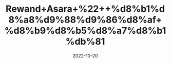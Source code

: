 ---
title: 'Rewand+Asara+%22++%d8%b1%d8%a8%d9%88%d9%86%d8%af+%d8%b9%d8%b5%d8%a7%d8%b1%db%81'
date: '2022-10-20' 
metatag: '' 
inventory: '0' 
draft: false 
# meta description 
shortDescripton: 'Rheum+Emodi+%22+It+is+good+Anti-Septic.+It+is+Ant-Tumor+Herb.'
description: 'Herbs+%d8%ac%da%91%db%8c+%d8%a8%d9%88%d9%b9%db%8c'
longdescription: ''
featured: True
# product Price
price: '50.0'
# Product Short Description
shortDescription: 'Rheum+Emodi+%22+It+is+good+Anti-Septic.+It+is+Ant-Tumor+Herb.'
productID: '96AA0A90-5324-ED11-9968-005056B3A416'
type: 'products'
category: 'Herbs+%d8%ac%da%91%db%8c+%d8%a8%d9%88%d9%b9%db%8c' 
thumnailproduct: 'https://eraconnect.blob.core.windows.net/product-images/aminsaddiquidawakhana/96AA0A90-5324-ED11-9968-005056B3A416.webp' 
images:
  - image: 'https://eraconnect.blob.core.windows.net/product-images/aminsaddiquidawakhana/96AA0A90-5324-ED11-9968-005056B3A416.webp'  
Variants:
---